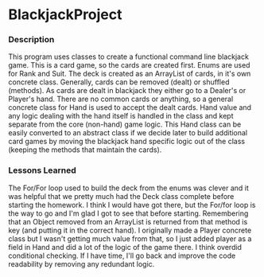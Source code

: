 # BlackjackProject

### Description

This program uses classes to create a functional command line blackjack game. This is a card game, so the cards are created first. Enums are used for Rank and Suit. The deck is created as an ArrayList of cards, in it's own concrete class. Generally, cards can be removed (dealt) or shuffled (methods). As cards are dealt in blackjack they either go to a Dealer's or Player's hand. There are no common cards or anything, so a general concrete class for Hand is used to accept the dealt cards. Hand value and any logic dealing with the hand itself is handled in the class and kept separate from the core (non-hand) game logic. This Hand class can be  easily converted to an abstract class if we decide later to build additional card games by moving the blackjack hand specific logic out of the class (keeping the methods that maintain the cards).


### Lessons Learned
The For/For loop used to build the deck from the enums was clever and it was helpful that we pretty much had the Deck class complete before starting the homework. I think I would have got there, but the For/for loop is the way to go and I'm glad I got to see that before starting. Remembering that an Object removed from an ArrayList is returned from that method is key (and putting it in the correct hand). I originally made a Player concrete class but I wasn't getting much value from that, so I just added player as a field in Hand and did a lot of the logic of the game there. I think overdid conditional checking. If I have time, I'll go back and improve the code readability by removing any redundant logic.
